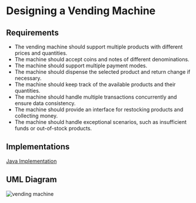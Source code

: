 # Designing a Vending Machine
## Requirements
* The vending machine should support multiple products with different prices and quantities.
* The machine should accept coins and notes of different denominations.
* The machine should support multiple payment modes.
* The machine should dispense the selected product and return change if necessary.
* The machine should keep track of the available products and their quantities.
* The machine should handle multiple transactions concurrently and ensure data consistency.
* The machine should provide an interface for restocking products and collecting money.
* The machine should handle exceptional scenarios, such as insufficient funds or out-of-stock products.
## Implementations
[Java Implementation ](https://github.com/darshna22/Low-Level-Design-Problems/tree/main/src/main/kotlin/LLD_Vending_Machine)

## UML Diagram
![vending machine](https://github.com/user-attachments/assets/925c4ae1-0a8a-46c9-82d0-4ad58b73c02d)

